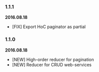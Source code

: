 
### 1.1.1
**2016.08.18**

* [FIX] Export HoC paginator as partial  

### 1.1.0
**2016.08.18**

* [NEW] High-order reducer for pagination
* [NEW] Reducer for CRUD web-services
